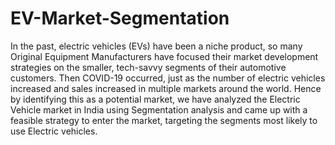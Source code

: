 # EV-Market-Segmentation
In the past, electric vehicles (EVs) have been a niche product, so many Original Equipment Manufacturers have focused their market development strategies on the smaller, tech-savvy segments of their automotive customers. Then COVID-19 occurred, just as the number of electric vehicles increased and sales increased in multiple markets around the world. Hence by identifying this as a potential market, we have analyzed the Electric Vehicle market in India using Segmentation analysis and came up with a feasible strategy to enter the market, targeting the segments most likely to use Electric vehicles.
